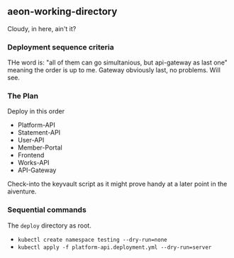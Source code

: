 ## aeon-working-directory

Cloudy, in here, ain't it?

### Deployment sequence criteria

THe word is: "all of them can go simultanious, but api-gateway as last one" meaning the order is up to me. Gateway obviously last, no problems. Will see.

### The Plan

Deploy in this order

* Platform-API
* Statement-API
* User-API
* Member-Portal
* Frontend
* Works-API
* API-Gateway

Check-into the keyvault script as it might prove handy at a later point in the aiventure.

### Sequential commands

The `deploy` directory as root.

* `kubectl create namespace testing --dry-run=none`
* `kubectl apply -f platform-api.deployment.yml --dry-run=server`
